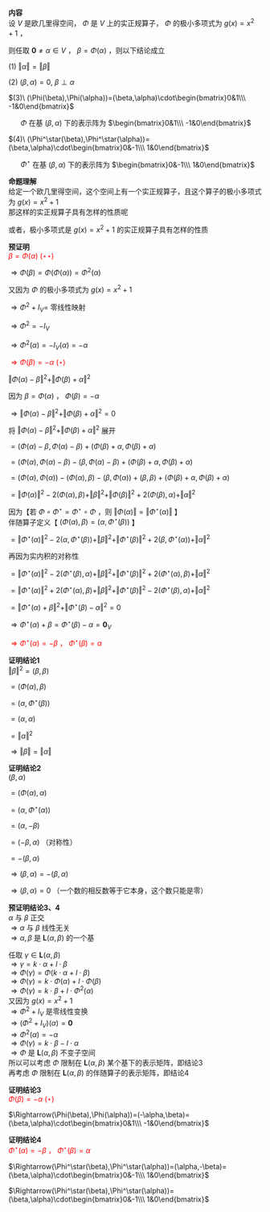 **内容**  
设 $V$ 是欧几里得空间， $\Phi$ 是 $V$ 上的实正规算子， $\Phi$ 的极小多项式为 $g(x)=x^2+1$ ，  
  
则任取 $\mathbf0\neq \alpha\in V$ ， $\beta=\Phi(\alpha)$ ，则以下结论成立  
  
 $(1)\ \Vert \alpha\Vert=\Vert \beta\Vert$  
  
 $(2)\ (\beta,\alpha)=0,\ \beta\perp \alpha$  
  
 $(3)\ (\Phi(\beta),\Phi(\alpha))=(\beta,\alpha)\cdot\begin{bmatrix}0&1\\\ -1&0\end{bmatrix}$  
  
 $\quad\enspace\Phi$ 在基 $(\beta,\alpha)$ 下的表示阵为 $\begin{bmatrix}0&1\\\ -1&0\end{bmatrix}$  
  
 $(4)\ (\Phi^\star(\beta),\Phi^\star(\alpha))=(\beta,\alpha)\cdot\begin{bmatrix}0&-1\\\ 1&0\end{bmatrix}$  
  
 $\quad\enspace\Phi^\star$ 在基 $(\beta,\alpha)$ 下的表示阵为 $\begin{bmatrix}0&-1\\\ 1&0\end{bmatrix}$  
  
**命题理解**  
给定一个欧几里得空间，这个空间上有一个实正规算子，且这个算子的极小多项式为 $g(x)=x^2+1$  
那这样的实正规算子具有怎样的性质呢  
  
或者，极小多项式是 $g(x)=x^2+1$ 的实正规算子具有怎样的性质  
  
**预证明**  
<font color=red> $\beta=\Phi(\alpha)\ (\star\star)$ </font>  
  
 $\Rightarrow\Phi(\beta)=\Phi(\Phi(\alpha))=\Phi^2(\alpha)$  
  
又因为 $\Phi$ 的极小多项式为 $g(x)=x^2+1$  
  
 $\Rightarrow\Phi^2+I_V=$ 零线性映射  
  
 $\Rightarrow\Phi^2=-I_V$  
  
 $\Rightarrow\Phi^2(\alpha)=-I_V(\alpha)=-\alpha$  
  
<font color=red> $\Rightarrow\Phi(\beta)=-\alpha\ (\star)$ </font>  
  
 $\Vert\Phi(\alpha)-\beta\Vert^2+\Vert\Phi(\beta)+\alpha\Vert^2$  
  
因为 $\beta=\Phi(\alpha)$ ， $\Phi(\beta)=-\alpha$  
  
 $\Rightarrow\Vert\Phi(\alpha)-\beta\Vert^2+\Vert\Phi(\beta)+\alpha\Vert^2=0$  
  
将 $\Vert\Phi(\alpha)-\beta\Vert^2+\Vert\Phi(\beta)+\alpha\Vert^2$ 展开  
  
 $=(\Phi(\alpha)-\beta,\Phi(\alpha)-\beta)+(\Phi(\beta)+\alpha,\Phi(\beta)+\alpha)$  
  
 $=(\Phi(\alpha),\Phi(\alpha)-\beta)-(\beta,\Phi(\alpha)-\beta)+(\Phi(\beta)+\alpha,\Phi(\beta)+\alpha)$  
  
 $=(\Phi(\alpha),\Phi(\alpha))-(\Phi(\alpha),\beta)-(\beta,\Phi(\alpha))+(\beta,\beta)+(\Phi(\beta)+\alpha,\Phi(\beta)+\alpha)$  
  
 $=\Vert\Phi(\alpha)\Vert^2-2(\Phi(\alpha),\beta)+\Vert \beta\Vert^2+\Vert\Phi(\beta)\Vert^2+2(\Phi(\beta),\alpha)+\Vert \alpha\Vert^2$  
  
因为【若 $\Phi\circ\Phi^\star=\Phi^\star\circ\Phi$ ，则 $\Vert\Phi(\alpha)\Vert=\Vert\Phi^\star(\alpha)\Vert$ 】  
伴随算子定义【 $(\Phi(\alpha),\beta)=(\alpha,\Phi^\star(\beta))$ 】  
  
 $=\Vert\Phi^\star(\alpha)\Vert^2-2(\alpha,\Phi^\star(\beta))+\Vert \beta\Vert^2+\Vert\Phi^\star(\beta)\Vert^2+2(\beta,\Phi^\star(\alpha))+\Vert \alpha\Vert^2$  
  
再因为实内积的对称性  
  
 $=\Vert\Phi^\star(\alpha)\Vert^2-2(\Phi^\star(\beta),\alpha)+\Vert \beta\Vert^2+\Vert\Phi^\star(\beta)\Vert^2+2(\Phi^\star(\alpha),\beta)+\Vert \alpha\Vert^2$  
  
 $=\Vert\Phi^\star(\alpha)\Vert^2+2(\Phi^\star(\alpha),\beta)+\Vert \beta\Vert^2+\Vert\Phi^\star(\beta)\Vert^2-2(\Phi^\star(\beta),\alpha)+\Vert \alpha\Vert^2$  
  
 $=\Vert\Phi^\star(\alpha)+\beta\Vert^2+\Vert\Phi^\star(\beta)-\alpha\Vert^2=0$  
  
 $\Rightarrow\Phi^\star(\alpha)+\beta=\Phi^\star(\beta)-\alpha=\mathbf0_V$  
  
<font color=red> $\Rightarrow\Phi^\star(\alpha)=-\beta$ ， $\Phi^\star(\beta)=\alpha$ </font>  
  
**证明结论1**  
 $\Vert \beta\Vert^2=(\beta,\beta)$  
  
 $=(\Phi(\alpha),\beta)$  
  
 $=(\alpha,\Phi^\star(\beta))$  
  
 $=(\alpha,\alpha)$  
  
 $=\Vert \alpha\Vert^2$  
  
 $\Rightarrow\Vert \beta\Vert=\Vert \alpha\Vert$  
  
**证明结论2**  
 $(\beta,\alpha)$  
  
 $=(\Phi(\alpha),\alpha)$  
  
 $=(\alpha,\Phi^\star(\alpha))$  
  
 $=(\alpha,-\beta)$  
  
 $=(-\beta,\alpha)$ （对称性）  
  
 $=-(\beta,\alpha)$  
  
 $\Rightarrow(\beta,\alpha)=-(\beta,\alpha)$  
  
 $\Rightarrow(\beta,\alpha)=0$ （一个数的相反数等于它本身，这个数只能是零）  
  
**预证明结论3、4**  
 $\alpha$ 与 $\beta$ 正交  
 $\Rightarrow\alpha$ 与 $\beta$ 线性无关  
 $\Rightarrow\alpha,\beta$ 是 $\mathbf{L}(\alpha,\beta)$ 的一个基  
  
任取 $\gamma\in\mathbf{L}(\alpha,\beta)$  
 $\Rightarrow\gamma=k\cdot\alpha+l\cdot\beta$  
 $\Rightarrow\Phi(\gamma)=\Phi(k\cdot\alpha+l\cdot\beta)$  
 $\Rightarrow\Phi(\gamma)=k\cdot\Phi(\alpha)+l\cdot\Phi(\beta)$  
 $\Rightarrow\Phi(\gamma)=k\cdot\beta+l\cdot\Phi^2(\alpha)$  
又因为 $g(x)=x^2+1$  
 $\Rightarrow\Phi^2+I_V$ 是零线性变换  
 $\Rightarrow(\Phi^2+I_V)(\alpha)=\mathbf0$  
 $\Rightarrow\Phi^2(\alpha)=-\alpha$  
 $\Rightarrow\Phi(\gamma)=k\cdot\beta-l\cdot\alpha$  
 $\Rightarrow\Phi$ 是 $\mathbf{L}(\alpha,\beta)$ 不变子空间  
所以可以考虑 $\Phi$ 限制在 $\mathbf{L}(\alpha,\beta)$ 某个基下的表示矩阵，即结论3  
再考虑 $\Phi$ 限制在 $\mathbf{L}(\alpha,\beta)$ 的伴随算子的表示矩阵，即结论4  
  
**证明结论3**  
<font color=red> $\Phi(\beta)=-\alpha\ (\star)$ </font>  
  
 $\Rightarrow(\Phi(\beta),\Phi(\alpha))=(-\alpha,\beta)=(\beta,\alpha)\cdot\begin{bmatrix}0&1\\\ -1&0\end{bmatrix}$  
  
**证明结论4**  
<font color=red> $\Phi^\star(\alpha)=-\beta$ ， $\Phi^\star(\beta)=\alpha$ </font>  
  
 $\Rightarrow(\Phi^\star(\beta),\Phi^\star(\alpha))=(\alpha,-\beta)=(\beta,\alpha)\cdot\begin{bmatrix}0&-1\\\ 1&0\end{bmatrix}$  
  
 $\Rightarrow(\Phi^\star(\beta),\Phi^\star(\alpha))=(\beta,\alpha)\cdot\begin{bmatrix}0&-1\\\ 1&0\end{bmatrix}$  
